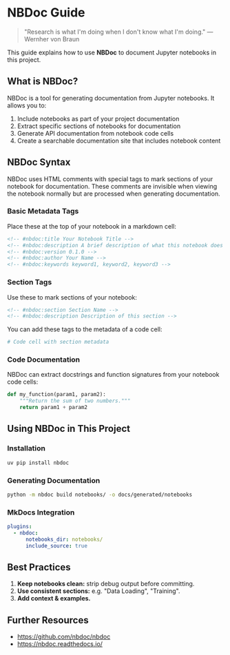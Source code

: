 # NBDoc Guide

> "Research is what I'm doing when I don't know what I'm doing." — Wernher von Braun

<!-- Relocated from the legacy `documentation/` directory to the MkDocs hierarchy. -->

This guide explains how to use **NBDoc** to document Jupyter notebooks in this project.

## What is NBDoc?

NBDoc is a tool for generating documentation from Jupyter notebooks. It allows you to:

1. Include notebooks as part of your project documentation
2. Extract specific sections of notebooks for documentation
3. Generate API documentation from notebook code cells
4. Create a searchable documentation site that includes notebook content

## NBDoc Syntax

NBDoc uses HTML comments with special tags to mark sections of your notebook for documentation. These comments are invisible when viewing the notebook normally but are processed when generating documentation.

### Basic Metadata Tags

Place these at the top of your notebook in a markdown cell:

```markdown
<!-- #nbdoc:title Your Notebook Title -->
<!-- #nbdoc:description A brief description of what this notebook does -->
<!-- #nbdoc:version 0.1.0 -->
<!-- #nbdoc:author Your Name -->
<!-- #nbdoc:keywords keyword1, keyword2, keyword3 -->
```

### Section Tags

Use these to mark sections of your notebook:

```markdown
<!-- #nbdoc:section Section Name -->
<!-- #nbdoc:description Description of this section -->
```

You can add these tags to the metadata of a code cell:

```python
# Code cell with section metadata
```

### Code Documentation

NBDoc can extract docstrings and function signatures from your notebook code cells:

```python
def my_function(param1, param2):
    """Return the sum of two numbers."""
    return param1 + param2
```

## Using NBDoc in This Project

### Installation

```bash
uv pip install nbdoc
```

### Generating Documentation

```bash
python -m nbdoc build notebooks/ -o docs/generated/notebooks
```

### MkDocs Integration

```yaml
plugins:
  - nbdoc:
      notebooks_dir: notebooks/
      include_source: true
```

## Best Practices

1. **Keep notebooks clean:** strip debug output before committing.
2. **Use consistent sections:** e.g. "Data Loading", "Training".
3. **Add context & examples.**

## Further Resources

* <https://github.com/nbdoc/nbdoc>
* <https://nbdoc.readthedocs.io/>
